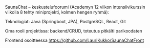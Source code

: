 SaunaChat – keskustelufoorumi (Academyn 12 viikon intensiivikurssin viikolla 8 tehty miniprojekti, kolmen hengen ryhmä): 

Teknologiat: Java (Springboot, JPA), PostgreSQL, React, Git 

Oma rooli projektissa: backend/CRUD, toteutus pitkälti parikoodaten 

Frontend osoitteessa https://github.com/LauriKukko/SaunaChatFront
